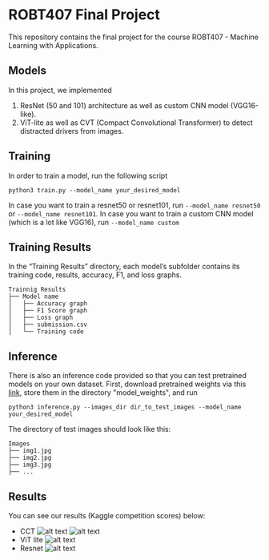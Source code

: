 # ROBT407 Final Project
This repository contains the final project for the course ROBT407 - Machine Learning with Applications.

## Models
In this project, we implemented
1. ResNet (50 and 101) architecture as well as custom CNN model (VGG16-like).
2. ViT-lite as well as CVT (Compact Convolutional Transformer) to detect distracted drivers from images.

## Training
In order to train a model, run the following script
```
python3 train.py --model_name your_desired_model
```
In case you want to train a resnet50 or resnet101, run `--model_name resnet50` or `--model_name resnet101`. In case you want to train a custom CNN model (which is a lot like VGG16), run `--model_name custom`

## Training Results
In the “Training Results” directory, each model’s subfolder contains its training code, results, accuracy, F1, and loss graphs.
```
Trainnig Results
├── Model name
│   ├── Accuracy graph
│   ├── F1 Score graph
│   ├── Loss graph
│   ├── submission.csv
│   └── Training code
```

## Inference
There is also an inference code provided so that you can test pretrained models on your own dataset. First, download pretrained weights via this [link](https://drive.google.com/drive/folders/1Tcb2s1_tBHjh2VSAn2qgDPl_a0bnjBSk?usp=sharing), store them in the directory "model_weights", and run
```
python3 inference.py --images_dir dir_to_test_images --model_name your_desired_model
```
The directory of test images should look like this:
```
Images
├── img1.jpg
├── img2.jpg
├── img3.jpg
├── ...
```

## Results
You can see our results (Kaggle competition scores) below:
- CCT
![alt text](https://drive.google.com/uc?export=view&id=12sTzy9kmr7NOcLmEINFNRg1RtW45rcMa)
![alt text](https://drive.google.com/uc?export=view&id=1qdhF4AhaF3M9sVQ4qr8B9L76YBs2c2QX)
- ViT lite
![alt text](https://drive.google.com/uc?export=view&id=1BbQXw20cGIOn1fl0J0DTmweziigaOdFd)
- Resnet
![alt text](https://drive.google.com/uc?export=view&id=1Vzf9W-tlJRn5dZdaR9gNQ397mJQAgdgX)


